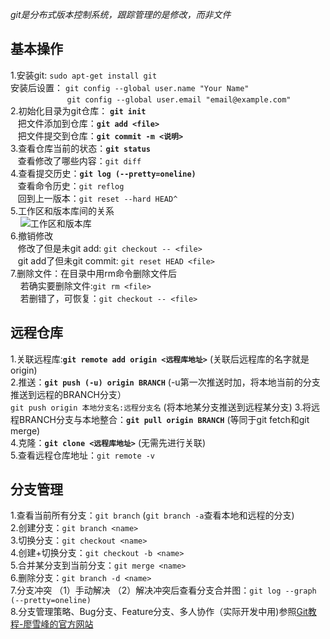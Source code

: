 *git是分布式版本控制系统，跟踪管理的是修改，而非文件*

## 基本操作
1.安装git: `sudo apt-get install git`    
安装后设置： `git config --global user.name "Your Name"`  
&nbsp;&nbsp;&nbsp;&nbsp;&nbsp;&nbsp;&nbsp;&nbsp;&nbsp;&nbsp;&nbsp;&nbsp;&nbsp;&nbsp;&nbsp;&nbsp;&nbsp;&nbsp;&nbsp;&nbsp;&nbsp;&nbsp;&nbsp;`git config --global user.email "email@example.com"`  
2.初始化目录为git仓库： **`git init`**  
&nbsp;&nbsp;&nbsp;把文件添加到仓库：**`git add <file>`**  
&nbsp;&nbsp;&nbsp;把文件提交到仓库：**`git commit -m <说明>`**  
3.查看仓库当前的状态：**`git status`**  
&nbsp;&nbsp;&nbsp;查看修改了哪些内容：`git diff`  
4.查看提交历史：**`git log (--pretty=oneline)`**  
&nbsp;&nbsp;&nbsp;查看命令历史：`git reflog`  
&nbsp;&nbsp;&nbsp;回到上一版本：`git reset --hard HEAD^ `  
5.工作区和版本库间的关系  
&nbsp;&nbsp;&nbsp;&nbsp;![工作区和版本库](https://static.liaoxuefeng.com/files/attachments/919020037470528/0)  
6.撤销修改  
&nbsp;&nbsp;&nbsp;修改了但是未git add: `git checkout -- <file>`  
&nbsp;&nbsp;&nbsp;git add了但未git commit: `git reset HEAD <file>`  
7.删除文件：在目录中用rm命令删除文件后  
&nbsp;&nbsp;&nbsp;&nbsp;若确实要删除文件:`git rm <file>`  
&nbsp;&nbsp;&nbsp;&nbsp;若删错了，可恢复：`git checkout -- <file>`

## 远程仓库  
1.关联远程库:**`git remote add origin <远程库地址>`** (关联后远程库的名字就是origin)  
2.推送：**`git push (-u) origin BRANCH`** (-u第一次推送时加，将本地当前的分支推送到远程的BRANCH分支）  
         `git push origin 本地分支名:远程分支名` (将本地某分支推送到远程某分支)
3.将远程BRANCH分支与本地整合：**`git pull origin BRANCH`** (等同于git fetch和git merge)  
4.克隆：**`git clone <远程库地址>`** (无需先进行关联)  
5.查看远程仓库地址：`git remote -v`

## 分支管理  
1.查看当前所有分支：`git branch`   (`git branch -a`查看本地和远程的分支)  
2.创建分支：`git branch <name>`  
3.切换分支：`git checkout <name>`  
4.创建+切换分支：`git checkout -b <name>`  
5.合并某分支到当前分支：`git merge <name>`  
6.删除分支：`git branch -d <name>`  
7.分支冲突 （1）手动解决 （2）解决冲突后查看分支合并图：`git log --graph (--pretty=oneline)`  
8.分支管理策略、Bug分支、Feature分支、多人协作（实际开发中用)参照[Git教程-廖雪峰的官方网站](https://www.liaoxuefeng.com/wiki/0013739516305929606dd18361248578c67b8067c8c017b000/)
